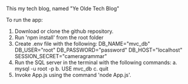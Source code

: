 This my tech blog, named "Ye Olde Tech Blog"

To run the app: 
1. Download or clone the github repository.
2. Run 'npm install' from the root folder
3. Create .env file with the following:
    DB_NAME="mvc_db"
    DB_USER="root"
    DB_PASSWORD="password"
    DB_HOST="localhost"
    SESSION_SECRET="cameragrammar"
4. Run the SQL server in the terminal with the following commands:
    a. mysql -u root -p
    b. USE mvc_db
    c. quit
5. Invoke App.js using the command 'node App.js'.    

